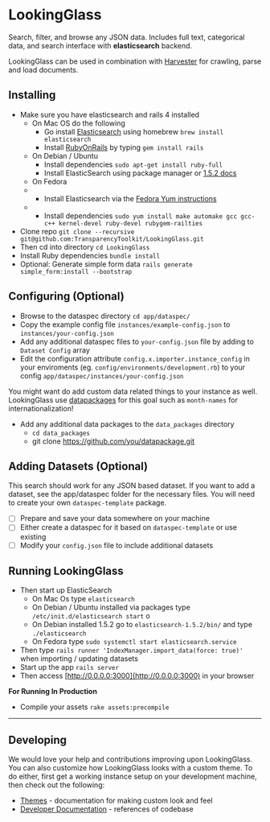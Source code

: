 LookingGlass
============

Search, filter, and browse any JSON data. Includes full text, categorical data, and search interface with **elasticsearch** backend.

LookingGlass can be used in combination with [Harvester](https://github.com/TransparencyToolkit/Harvester) for crawling, parse and load documents.

## Installing

- Make sure you have elasticsearch and rails 4 installed
	- On Mac OS do the following
		- Go install [Elasticsearch](https://www.elastic.co/downloads/elasticsearch) using homebrew `brew install elasticsearch`
		- Install [RubyOnRails](http://rubyonrails.org/download/) by typing `gem install rails`
	- On Debian / Ubuntu
		- Install dependencies `sudo apt-get install ruby-full`
		- Install ElasticSearch using package manager or [1.5.2 docs](https://www.elastic.co/guide/en/elasticsearch/reference/1.5/_installation.html)
	- On Fedora
	- 	- Install Elasticsearch via the [Fedora Yum instructions](https://www.elastic.co/guide/en/elasticsearch/reference/current/setup-repositories.html)
	- 	- Install dependencies  `sudo yum install make automake gcc gcc-c++ kernel-devel ruby-devel rubygem-railties`
- Clone repo `git clone --recursive git@github.com:TransparencyToolkit/LookingGlass.git`
- Then cd into directory `cd LookingGlass`
- Install Ruby dependencies `bundle install`
- Optional: Generate simple form data `rails generate simple_form:install --bootstrap`

## Configuring (Optional)

- Browse to the dataspec directory `cd app/dataspec/`
- Copy the example config file `instances/example-config.json` to `instances/your-config.json`
- Add any additional dataspec files to `your-config.json` file by adding to `Dataset Config` array
- Edit the configuration attribute `config.x.importer.instance_config` in your enviroments (eg. `config/environments/development.rb`) to your config `app/dataspec/instances/your-config.json`

You might want do add custom data related things to your instance as well. LookingGlass use [datapackages](https://data.okfn.org) for this goal such as `month-names` for internationalization!

- Add any additional data packages to the `data_packages` directory
    - `cd data_packages`
    - git clone https://github.com/you/datapackage.git

## Adding Datasets (Optional)

This search should work for any JSON based dataset. If you want to add a dataset, see the app/dataspec folder for the necessary files. You will need to create your own `dataspec-template` package.

- [ ] Prepare and save your data somewhere on your machine
- [ ] Either create a dataspec for it based on `dataspec-template` or use existing
- [ ] Modify your `config.json` file to include additional datasets

## Running LookingGlass

- Then start up ElasticSearch
	- On Mac Os type `elasticsearch`
	- On Debian / Ubuntu installed via packages type `/etc/init.d/elasticsearch start` o
	- On Debian installed 1.5.2 go to `elasticsearch-1.5.2/bin/` and type `./elasticsearch`
	- On Fedora type `sudo systemctl start elasticsearch.service`
- Then type `rails runner 'IndexManager.import_data(force: true)'` when importing / updating datasets
- Start up the app `rails server`
- Then access [http://0.0.0.0:3000](http://0.0.0.0:3000) in your browser

**For Running In Production**
- Compile your assets `rake assets:precompile`

---

## Developing

We would love your help and contributions improving upon LookingGlass. You can also customize how LookingGlass looks with a custom theme. To do either, first get a working instance setup on your development machine, then check out the following:

- [Themes](THEMES.md) - documentation for making custom look and feel
- [Developer Documentation](http://www.rubydoc.info/github/TransparencyToolkit/LookingGlass/master) - references of codebase
